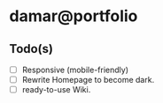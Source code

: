 # damar@portfolio

## Todo(s)

- [ ] Responsive (mobile-friendly)
- [ ] Rewrite Homepage to become dark.
- [ ] ready-to-use Wiki.